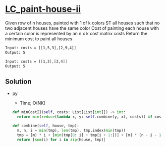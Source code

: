 # [LC_paint-house-ii](https://leetcode.com/problems/paint-house-ii)

Given row of n houses, painted with 1 of k colors ST all houses such that no two adjacent houses have the same color
Cost of painting each house with a certain color is represented by an n x k cost matrix costs
Return the minimum cost to paint all houses

```txt
Input: costs = [[1,5,3],[2,9,4]]
Output: 5

Input: costs = [[1,3],[2,4]]
Output: 5
```

## Solution

* py
  * Time; O(NK)

  ```py
  def minCostII(self, costs: List[List[int]]) -> int:
    return min(reduce(lambda x, y: self.combine(y, x), costs)) if costs else 0

  def combine(self, house, tmp):
    m, n, i = min(tmp), len(tmp), tmp.index(min(tmp))
    tmp = [m] * i + [min(tmp[0: i] + tmp[i + 1:])] + [m] * (n - i - 1)
    return [sum(i) for i in zip(house, tmp)]
  ```
